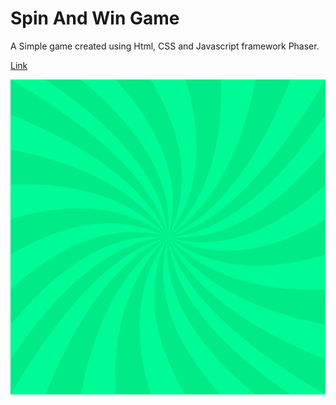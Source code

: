 # Spin And Win Game

A Simple game created using Html, CSS and Javascript framework Phaser.

[Link](https://fb.com)

![Image](./Assets/back.jpg) 
